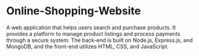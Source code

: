 # Online-Shopping-Website
 A web application that helps users search and purchase products. It provides a platform to manage product listings and process payments through a secure system. The back-end is built on Node.js, Express.js, and MongoDB, and the front-end utilizes HTML, CSS, and JavaScript.
